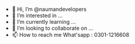 - 👋 Hi, I’m @naumandevelopers
- 👀 I’m interested in ...
- 🌱 I’m currently learning ...
- 💞️ I’m looking to collaborate on ...
- 📫 How to reach me  What'sapp : 0301-1216608  
<!---
naumandevelopers/naumandevelopers is a ✨ special ✨ repository because its `README.md` (this file) appears on your GitHub profile.
You can click the Preview link to take a look at your changes.
--->
